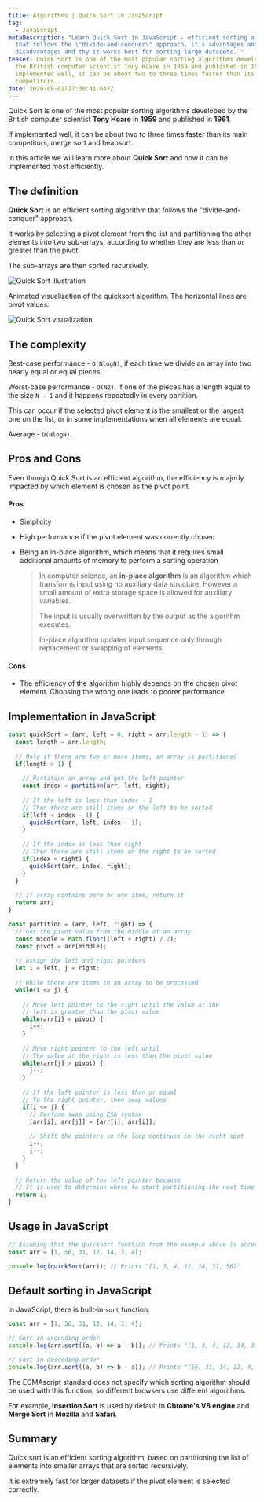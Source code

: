 ```yaml
---
title: Algorithms | Quick Sort in JavaScript
tag:
  - JavaScript
metaDescription: "Learn Quick Sort in JavaScript - efficient sorting algorithm
  that follows the \"divide-and-conquer\" approach, it's advantages and
  disadvantages and thy it works best for sorting large datasets. "
teaser: Quick Sort is one of the most popular sorting algorithms developed by
  the British computer scientist Tony Hoare in 1959 and published in 1961. If
  implemented well, it can be about two to three times faster than its main
  competitors...
date: 2020-09-02T17:30:41.647Z
---
```

Quick Sort is one of the most popular sorting algorithms developed by the British computer scientist **Tony Hoare** in **1959** and published in **1961**.

If implemented well, it can be about two to three times faster than its main competitors, merge sort and heapsort.

In this article we will learn more about **Quick Sort** and how it can be implemented most efficiently.

## The definition

**Quick Sort** is an efficient sorting algorithm that follows the "divide-and-conquer" approach.

It works by selecting a pivot element from the list and partitioning the other elements into two sub-arrays, according to whether they are less than or greater than the pivot. 

The sub-arrays are then sorted recursively.

![Quick Sort illustration](/img/quicksort-example.gif "Quick Sort illustration")

Animated visualization of the quicksort algorithm. The horizontal lines are pivot values:

![Quick Sort visualization](/img/sorting_quicksort_anim.gif "Quick Sort visualization")

## The complexity

Best-case performance - `O(NlogN)`, if each time we divide an array into two nearly equal or equal pieces.

Worst-case performance - `O(N2)`, if one of the pieces has a length equal to the size `N - 1` and it happens repeatedly in every partition.

This can occur if the selected pivot element is the smallest or the largest one on the list, or in some implementations when all elements are equal.

Average - `O(NlogN)`.

## Pros and Cons

Even though Quick Sort is an efficient algorithm, the efficiency is majorly impacted by which element is chosen as the pivot point.

#### Pros

* Simplicity
* High performance if the pivot element was correctly chosen 
* Being an in-place algorithm, which means that it requires small additional amounts of memory to perform a sorting operation

  > In computer science, an **in-place algorithm** is an algorithm which transforms input using no auxiliary data structure. However a small amount of extra storage space is allowed for auxiliary variables. 
  >
  > The input is usually overwritten by the output as the algorithm executes. 
  >
  > In-place algorithm updates input sequence only through replacement or swapping of elements.

#### Cons

* The efficiency of the algorithm highly depends on the chosen pivot element. Choosing the wrong one leads to poorer performance

## Implementation in JavaScript

```javascript
const quickSort = (arr, left = 0, right = arr.length - 1) => {
  const length = arr.length;
  
  // Only if there are two or more items, an array is partitioned
  if(length > 1) {
    
    // Partition an array and get the left pointer
    const index = partition(arr, left, right);
    
    // If the left is less than index - 1
    // Then there are still items on the left to be sorted
    if(left < index - 1) {
      quickSort(arr, left, index - 1);
    }
    
    // If the index is less than right
    // Then there are still items on the right to be sorted
    if(index < right) {
      quickSort(arr, index, right);
    }
  }
  
  // If array contains zero or one item, return it
  return arr;
}

const partition = (arr, left, right) => {
  // Get the pivot value from the middle of an array
  const middle = Math.floor((left + right) / 2);
  const pivot = arr[middle];
  
  // Assign the left and right pointers
  let i = left, j = right;
  
  // While there are items in an array to be processed
  while(i <= j) {
    
    // Move left pointer to the right until the value at the
    // left is greater than the pivot value
    while(arr[i] < pivot) {
      i++;
    }
    
    // Move right pointer to the left until
    // The value at the right is less than the pivot value
    while(arr[j] > pivot) {
      j--;
    }
    
    // If the left pointer is less than or equal
    // To the right pointer, then swap values
    if(i <= j) {
      // Perform swap using ES6 syntax
      [arr[i], arr[j]] = [arr[j], arr[i]];
      
      // Shift the pointers so the loop continues in the right spot
      i++;
      j--;
    }
  }
    
  // Return the value of the left pointer because
  // It is used to determine where to start partitioning the next time
  return i;
}
```

## Usage in JavaScript

```javascript
// Assuming that the quickSort function from the example above is accessible
const arr = [1, 56, 31, 12, 14, 3, 4];

console.log(quickSort(arr)); // Prints "[1, 3, 4, 12, 14, 31, 56]"
```

## Default sorting in JavaScript

In JavaScript, there is built-in `sort` function:

```javascript
const arr = [1, 56, 31, 12, 14, 3, 4];

// Sort in ascending order
console.log(arr.sort((a, b) => a - b)); // Prints "[1, 3, 4, 12, 14, 31, 56]"

// Sort in desceding order
console.log(arr.sort((a, b) => b - a)); // Prints "[56, 31, 14, 12, 4, 3, 1]"
```

The ECMAscript standard does not specify which sorting algorithm should be used with this function, so different browsers use different algorithms.

For example, **Insertion Sort** is used by default in **Chrome's V8 engine** and **Merge Sort** in **Mozilla** and **Safari**.

## Summary

Quick sort is an efficient sorting algorithm, based on partitioning the list of elements into smaller arrays that are sorted recursively.

It is extremely fast for larger datasets if the pivot element is selected correctly.